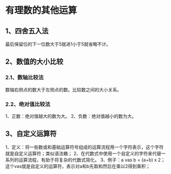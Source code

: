 # 有理数的其他运算

## 1、四舍五入法
最后保留位的下一位数大于5就进1小于5就省略不计。

## 2、数值的大小比较

### 2.1、数轴比较法
数轴右侧点的数大于左侧点的数。比较数之间的大小关系。

### 2.2、绝对值比较法
1、正数：绝对值越大的数为大。
2、负数：绝对值越小的数为大。

## 3、自定义运算符
1、定义：将一些数或和基础运算符号组成的运算流程用一个字符表示，这个字符就是自定义运算符；类似语法糖；
2、在代数式中使用一个自定义的字符来代替一系列的运算流程，有助于将复杂的代数式简化。
3、例子：a vas b = (a+b) x 2；这个vas就是自定义的运算符，表示对a和b先取和然后在乘以2得到乘积；
